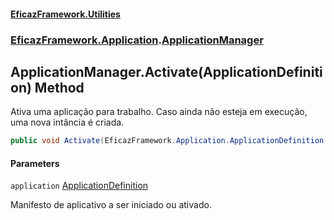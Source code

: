 #### [EficazFramework.Utilities](EficazFrameworkUtilities.md 'EficazFramework Utilities')
### [EficazFramework.Application](EficazFrameworkUtilities.md#EficazFramework.Application 'EficazFramework.Application').[ApplicationManager](EficazFramework.Application/ApplicationManager.md 'EficazFramework.Application.ApplicationManager')

## ApplicationManager.Activate(ApplicationDefinition) Method

Ativa uma aplicação para trabalho. Caso ainda não esteja em execução, uma nova intância é criada.

```csharp
public void Activate(EficazFramework.Application.ApplicationDefinition application);
```
#### Parameters

<a name='EficazFramework.Application.ApplicationManager.Activate(EficazFramework.Application.ApplicationDefinition).application'></a>

`application` [ApplicationDefinition](EficazFramework.Application/ApplicationDefinition.md 'EficazFramework.Application.ApplicationDefinition')

Manifesto de aplicativo a ser iniciado ou ativado.
